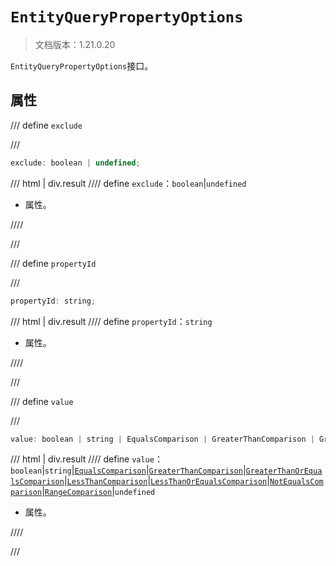 # `EntityQueryPropertyOptions`

> 文档版本：1.21.0.20

`EntityQueryPropertyOptions`接口。

## 属性

/// define
`exclude`


///

```js
exclude: boolean | undefined;
```

/// html | div.result
//// define
`exclude`：`boolean`|`undefined`

- 属性。


////

///


/// define
`propertyId`


///

```js
propertyId: string;
```

/// html | div.result
//// define
`propertyId`：`string`

- 属性。


////

///


/// define
`value`


///

```js
value: boolean | string | EqualsComparison | GreaterThanComparison | GreaterThanOrEqualsComparison | LessThanComparison | LessThanOrEqualsComparison | NotEqualsComparison | RangeComparison | undefined;
```

/// html | div.result
//// define
`value`：`boolean`|`string`|[`EqualsComparison`](./equalscomparison.md)|[`GreaterThanComparison`](./greaterthancomparison.md)|[`GreaterThanOrEqualsComparison`](./greaterthanorequalscomparison.md)|[`LessThanComparison`](./lessthancomparison.md)|[`LessThanOrEqualsComparison`](./lessthanorequalscomparison.md)|[`NotEqualsComparison`](./notequalscomparison.md)|[`RangeComparison`](./rangecomparison.md)|`undefined`

- 属性。


////

///

